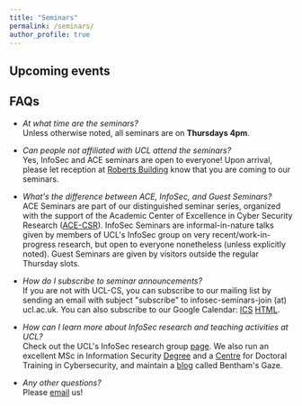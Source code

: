 ```yaml
---
title: "Seminars"
permalink: /seminars/
author_profile: true
---
```


Upcoming events
---


FAQs
---

- *At what time are the seminars?*  
Unless otherwise noted, all seminars are on **Thursdays 4pm**.

- *Can people not affiliated with UCL attend the seminars?*  
Yes, InfoSec and ACE seminars are open to everyone! Upon arrival, please let reception at [Roberts Building](https://www.ucl.ac.uk/maps/roberts-building) know that you are coming to our seminars.


- *What's the difference between ACE, InfoSec, and Guest Seminars?*  
ACE Seminars are part of our distinguished seminar series, organized with the support of the Academic Center of Excellence in Cyber Security Research ([ACE-CSR](https://www.ucl.ac.uk/cybersecurity-centre-of-excellence/)). InfoSec Seminars are informal-in-nature talks given by members of UCL's InfoSec group on very recent/work-in-progress research, but open to everyone nonetheless (unless explicitly noted). Guest Seminars are given by visitors outside the regular Thursday slots.

- *How do I subscribe to seminar announcements?*  
If you are not with UCL-CS, you can subscribe to our mailing list by sending an email with subject "subscribe" to infosec-seminars-join (at) ucl.ac.uk.
You can also subscribe to our Google Calendar: [ICS](https://www.google.com/calendar/ical/pk0m34jd9tiad42vk08vhlphbs%40group.calendar.google.com/public/basic.ics) [HTML](https://www.google.com/calendar/embed?src=pk0m34jd9tiad42vk08vhlphbs%40group.calendar.google.com&ctz=Europe/London).

- *How can I learn more about InfoSec research and teaching activities at UCL?*  
Check out the UCL's InfoSec research group [page](/about). We also run an excellent MSc in Information Security [Degree](https://www.ucl.ac.uk/computer-science/study/postgraduate-taught/information-security-msc) and a [Centre](https://www.ucl.ac.uk/cybersecurity-cdt/) for Doctoral Training in Cybersecurity, and maintain a [blog](https://benthamsgaze.org/) called Bentham's Gaze.

- *Any other questions?*  
Please [email](mailto:silpa.shah@ucl.ac.uk) us!
